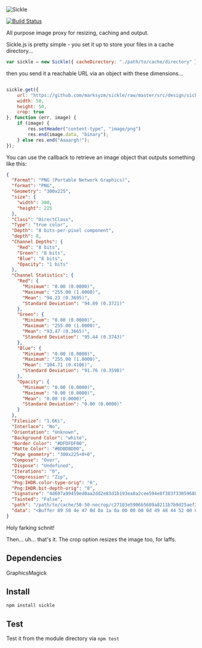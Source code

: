 <img src="https://raw.githubusercontent.com/marksyzm/sickle/master/design/sickle.png" alt="Sickle" />

[![Build Status](https://travis-ci.org/marksyzm/sickle.svg?branch=master)](https://travis-ci.org/marksyzm/sickle)

All purpose image proxy for resizing, caching and output.

Sickle.js is pretty simple - you set it up to store your files in a cache directory...

```javascript
var sickle = new Sickle({ cacheDirectory: "./path/to/cache/directory" });
```

then you send it a reachable URL via an object with these dimensions...

```javascript

sickle.get({
	url: "https://github.com/marksyzm/sickle/raw/master/src/design/sickle.png",
	width: 50,
	height: 50,
	crop: true
}, function (err, image) {
	if (image) {
		res.setHeader("content-type", "image/png")
		res.end(image.data, "binary");
	} else res.end("Aaaargh!");
});
```

You can use the callback to retrieve an image object that outputs something like this:

```json
{
  "Format": "PNG (Portable Network Graphics)",
  "format": "PNG",
  "Geometry": "300x225",
  "size": {
    "width": 300,
    "height": 225
  },
  "Class": "DirectClass",
  "Type": "true color",
  "Depth": "8 bits-per-pixel component",
  "depth": 8,
  "Channel Depths": {
    "Red": "8 bits",
    "Green": "8 bits",
    "Blue": "8 bits",
    "Opacity": "1 bits"
  },
  "Channel Statistics": {
    "Red": {
      "Minimum": "0.00 (0.0000)",
      "Maximum": "255.00 (1.0000)",
      "Mean": "94.23 (0.3695)",
      "Standard Deviation": "94.89 (0.3721)"
    },
    "Green": {
      "Minimum": "0.00 (0.0000)",
      "Maximum": "255.00 (1.0000)",
      "Mean": "93.47 (0.3665)",
      "Standard Deviation": "95.44 (0.3743)"
    },
    "Blue": {
      "Minimum": "0.00 (0.0000)",
      "Maximum": "255.00 (1.0000)",
      "Mean": "104.71 (0.4106)",
      "Standard Deviation": "91.76 (0.3598)"
    },
    "Opacity": {
      "Minimum": "0.00 (0.0000)",
      "Maximum": "0.00 (0.0000)",
      "Mean": "0.00 (0.0000)",
      "Standard Deviation": "0.00 (0.0000)"
    }
  },
  "Filesize": "1.6Ki",
  "Interlace": "No",
  "Orientation": "Unknown",
  "Background Color": "white",
  "Border Color": "#DFDFDF00",
  "Matte Color": "#BDBDBD00",
  "Page geometry": "300x225+0+0",
  "Compose": "Over",
  "Dispose": "Undefined",
  "Iterations": "0",
  "Compression": "Zip",
  "Png:IHDR.color-type-orig": "6",
  "Png:IHDR.bit-depth-orig": "8",
  "Signature": "4d697a99459ed0aa2dd2e83d1b193ea8a2cee594e8f383f33059688b0f50398b",
  "Tainted": "False",
  "path": "/path/to/cache/50-50-nocrop/c27103e5906b5689a8211b7b9d25aef2",
  "data": "<Buffer 89 50 4e 47 0d 0a 1a 0a 00 00 00 0d 49 48 44 52 00 00 01 2c 00 00 00 e1 08 06 00 00 00 72 7c 88 ab 00 00 00 06 62 4b 47 44 00 ff 00 ff 00 ff a0 bd a7 93 ...>"
}
```

Holy farking schnit!

Then... uh... that's it. The crop option resizes the image too, for laffs. 


## Dependencies
GraphicsMagick

## Install
`npm install sickle`

## Test
Test it from the module directory via `npm test`